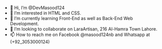 - 👋 Hi, I’m @DevMasood124
- 👀 I’m interested in HTML and CSS.
- 🌱 I’m currently learning Front-End as well as Back-End Web Development.
- 💞️ I’m looking to collaborate on LaraArtisan, 216 Al-Hamra Town Lahore.
- 📫 How to reach me on Facebook @masood124nb and Whatsapp at (+92_3053000124)

<!---
DevMasood124/DevMasood124 is a ✨ special ✨ repository because its `README.md` (this file) appears on your GitHub profile.
You can click the Preview link to take a look at your changes.
--->
